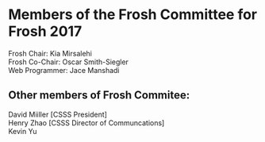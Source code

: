 # Members of the Frosh Committee for Frosh 2017
Frosh Chair: Kia Mirsalehi  
Frosh Co-Chair: Oscar Smith-Siegler  
Web Programmer: Jace Manshadi  

## Other members of Frosh Commitee:
David Miiller [CSSS President]  
Henry Zhao [CSSS Director of Communcations]  
Kevin Yu
